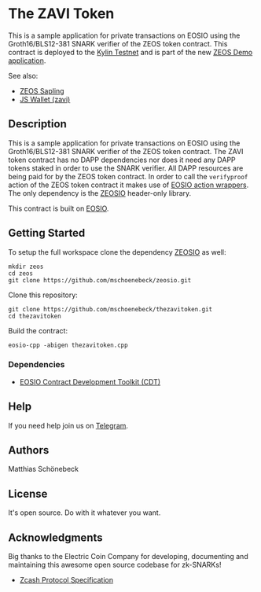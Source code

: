 # The ZAVI Token

This is a sample application for private transactions on EOSIO using the Groth16/BLS12-381 SNARK verifier of the ZEOS token contract. This contract is deployed to the [Kylin Testnet](https://kylin.bloks.io/account/thezavitoken) and is part of the new [ZEOS Demo application](https://zeos.one/demo).

See also:
- [ZEOS Sapling](https://github.com/mschoenebeck/zeos-sapling)
- [JS Wallet (zavi)](https://github.com/mschoenebeck/zeos-wallet/tree/zavi)

## Description
This is a sample application for private transactions on EOSIO using the Groth16/BLS12-381 SNARK verifier of the ZEOS token contract. The ZAVI token contract has no DAPP dependencies nor does it need any DAPP tokens staked in order to use the SNARK verifier. All DAPP resources are being paid for by the ZEOS token contract. In order to call the `verifyproof` action of the ZEOS token contract it makes use of [EOSIO action wrappers](https://developers.eos.io/manuals/eosio.cdt/v1.7/how-to-guides/how_to_create_and_use_action_wrappers). The only dependency is the [ZEOSIO](https://github.com/mschoenebeck/zeosio) header-only library.

This contract is built on [EOSIO](https://eos.io/).

## Getting Started

To setup the full workspace clone the dependency [ZEOSIO](https://github.com/mschoenebeck/zeosio) as well:

```
mkdir zeos
cd zeos
git clone https://github.com/mschoenebeck/zeosio.git
```

Clone this repository:

```
git clone https://github.com/mschoenebeck/thezavitoken.git
cd thezavitoken
```

Build the contract:

```
eosio-cpp -abigen thezavitoken.cpp
```

### Dependencies

- [EOSIO Contract Development Toolkit (CDT)](https://github.com/EOSIO/eosio.cdt/releases)

## Help
If you need help join us on [Telegram](https://t.me/ZeosOnEos).

## Authors

Matthias Schönebeck

## License

It's open source. Do with it whatever you want.

## Acknowledgments

Big thanks to the Electric Coin Company for developing, documenting and maintaining this awesome open source codebase for zk-SNARKs!

* [Zcash Protocol Specification](https://zips.z.cash/protocol/protocol.pdf)